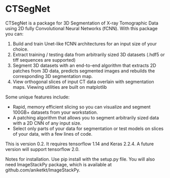 # CTSegNet

CTSegNet is a package for 3D Segmentation of X-ray Tomographic Data using 2D fully Convolutional Neural Networks (fCNN). With this package you can:

1. Build and train Unet-like fCNN architectures for an input size of your choice.
2. Extract training / testing data from arbitrarily sized 3D datasets (.hdf5 or tiff sequences are supported)
3. Segment 3D datasets with an end-to-end algorithm that extracts 2D patches from 3D data, predicts segmented images and rebuilds the corresponding 3D segmentation map.
4. View orthogonal slices of input CT data overlain with segmentation maps. Viewing utilities are built on matplotlib

Some unique features include:
 - Rapid, memory efficient slicing so you can visualize and segment 100GB+ datasets from your workstation.
 - A patching algorithm that allows you to segment arbitrarily sized data with a 2D CNN of any input size.
 - Select only parts of your data for segmentation or test models on slices of your data, with a few lines of code.

This is version 0.2. It requires tensorflow 1.14 and Keras 2.2.4. A future version will support tensorflow 2.0.


Notes for installation. Use pip install with the setup.py file. You will also need ImageStackPy package, which is available at github.com/aniketkt/ImageStackPy.




